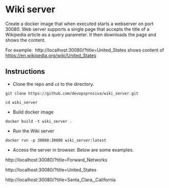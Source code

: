 # Wiki server

Create a docker image that when executed starts a webserver on port 30080.
Web server supports a single page that accepts the title of a Wikipedia article as a query parameter. It then downloads the page and shows the content.
 

For example:  http://localhost:30080/?title=United_States shows content of https://en.wikipedia.org/wiki/United_States


## Instructions
- Clone the repo and `cd` to the directory.
```
git clone https://github.com/devopsprosiva/wiki_server.git

cd wiki_server
```

- Build docker image
```
docker build -t wiki_server .
```

- Run the Wiki server
```
docker run -p 30080:30080 wiki_server:latest
```

- Access the server in browser. Below are some examples.

http://localhost:30080/?title=Forward_Networks

http://localhost:30080/?title=United_States

http://localhost:30080/?title=Santa_Clara,_California
